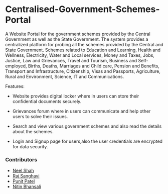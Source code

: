 # Centralised-Government-Schemes-Portal
A Website Portal for the government schemes provided by the Central Government as well as the State Government. The system provides a centralized platform for probing all the schemes provided by the Central and State Government. Schemes related to Education and Learning, Health and Wellness, Electricity, Water and Local services, Money and Taxes, Jobs, Justice, Law and Grievances, Travel and Tourism, Business and Self-employed, Births, Deaths, Marriages and Child care, Pension and Benefits, Transport and Infrastructure, Citizenship, Visas and Passports, Agriculture, Rural and Environment, Science, IT and Communications.

Features:

* Website provides digital locker where in users can store their confidential documents securely.

* Grievances forum where in users can communicate and help other users to solve their issues.

* Search and view various government schemes and also read the details about the schemes.

* Login and Signup page for users,also the user credentials are encrypted for data security.


### Contributors

- [Neel Shah](https://github.com/deadpanther)
- [Raj Sanghavi](https://github.com/rajs09)
- [Punit Patel](https://github.com/punit9878)
- [Nitin Bhansali](https://github.com/nitin0711)



